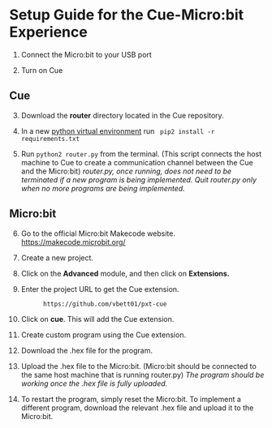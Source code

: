 # Setup Guide for the Cue-Micro:bit Experience
1. Connect the Micro:bit to your USB port

2. Turn on Cue

## Cue
3.	Download the **router** directory located in the Cue repository.

4. In a new [python virtual environment](https://docs.python-guide.org/dev/virtualenvs/) run ``` pip2 install -r requirements.txt```

5.	Run ```python2 router.py``` from the terminal. (This script connects the host machine to Cue to create a communication channel between the Cue and the Micro:bit)
  *router.py, once running, does not need to be terminated if a new program is being implemented. Quit router.py only when no    more programs are being implemented.*

## Micro:bit

6.	Go to the official Micro:bit Makecode website.
              https://makecode.microbit.org/
7.	Create a new project.

8.	Click on the **Advanced** module, and then click on **Extensions.**

9.	Enter the project URL to get the Cue extension.

              https://github.com/vbett01/pxt-cue

10.	Click on **cue**. This will add the Cue extension.

11.	Create custom program using the Cue extension.

12.	Download the .hex file for the program.

13.	 Upload the .hex file to the Micro:bit. (Micro:bit should be connected to the same host machine that is running router.py)
  	 *The program should be working once the .hex file is fully uploaded.* 

14.	 To restart the program, simply reset the Micro:bit. To implement a different program, download the relevant .hex file and upload it to the Micro:bit. 


